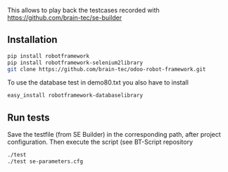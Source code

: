 This allows to play back the testcases recorded with https://github.com/brain-tec/se-builder

## Installation

```bash
pip install robotframework
pip install robotframework-selenium2library
git clone https://github.com/brain-tec/odoo-robot-framework.git
```
To use the database test in demo80.txt you also have to install
```bash
easy_install robotframework-databaselibrary
```


## Run tests

Save the testfile (from SE Builder) in the corresponding path, after project configuration. Then execute the script (see BT-Script repository
```bash
./test
./test se-parameters.cfg
```
